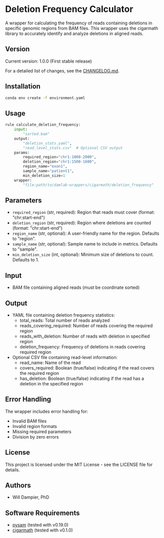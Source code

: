 # Deletion Frequency Calculator

A wrapper for calculating the frequency of reads containing deletions in specific genomic regions from BAM files. This wrapper uses the cigarmath library to accurately identify and analyze deletions in aligned reads.

## Version

Current version: 1.0.0 (First stable release)

For a detailed list of changes, see the [CHANGELOG.md](CHANGELOG.md).

## Installation

```bash
conda env create -f environment.yaml
```

## Usage

```python
rule calculate_deletion_frequency:
    input:
        "sorted.bam"
    output:
        "deletion_stats.yaml",
        "read_level_stats.csv"  # Optional CSV output
    params:
        required_region="chr1:1000-2000",
        deletion_region="chr1:1500-1600",
        region_name="exon1",
        sample_name="patient1",
        min_deletion_size=1
    wrapper:
        "file:path/to/damlab-wrappers/cigarmath/deletion_frequency"
```

## Parameters

- `required_region` (str, required): Region that reads must cover (format: "chr:start-end")
- `deletion_region` (str, required): Region where deletions are counted (format: "chr:start-end")
- `region_name` (str, optional): A user-friendly name for the region. Defaults to "region".
- `sample_name` (str, optional): Sample name to include in metrics. Defaults to "sample".
- `min_deletion_size` (int, optional): Minimum size of deletions to count. Defaults to 1.

## Input
* BAM file containing aligned reads (must be coordinate sorted)

## Output
* YAML file containing deletion frequency statistics:
  - total_reads: Total number of reads analyzed
  - reads_covering_required: Number of reads covering the required region
  - reads_with_deletion: Number of reads with deletion in specified region
  - deletion_frequency: Frequency of deletions in reads covering required region
* Optional CSV file containing read-level information:
  - read_name: Name of the read
  - covers_required: Boolean (true/false) indicating if the read covers the required region
  - has_deletion: Boolean (true/false) indicating if the read has a deletion in the specified region

## Error Handling

The wrapper includes error handling for:
- Invalid BAM files
- Invalid region formats
- Missing required parameters
- Division by zero errors

## License

This project is licensed under the MIT License - see the LICENSE file for details.

## Authors
* Will Dampier, PhD

## Software Requirements
* [pysam](https://pysam.readthedocs.io/) (tested with v0.19.0)
* [cigarmath](https://github.com/DamLabResources/cigarmath) (tested with v0.1.0)